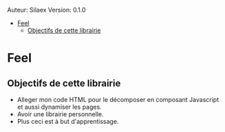 
Auteur: Silaex
Version: 0.1.0

- [Feel](#feel)
  - [Objectifs de cette librairie](#objectifs-de-cette-librairie)

# Feel

## Objectifs de cette librairie

- Alleger mon code HTML pour le décomposer en composant Javascript et aussi dynamiser les pages.
- Avoir une librairie personnelle.
- Plus ceci est à but d'apprentissage.